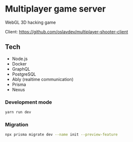 # Multiplayer game server

WebGL 3D hacking game

Client: https://github.com/oslavdev/multiplayer-shooter-client

## Tech

- Node.js 
- Docker
- GraphQL
- PostgreSQL
- Ably (realtime communication)
- Prisma
- Nexus

### Development mode
```bash
yarn run dev
```

### Migration
```bash
npx prisma migrate dev --name init --preview-feature
```
